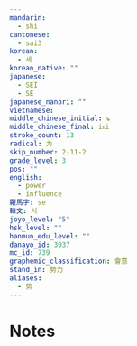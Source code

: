 ```yaml
---
mandarin:
  - shì
cantonese:
  - sai3
korean:
  - 세
korean_native: ""
japanese:
  - SEI
  - SE
japanese_nanori: ""
vietnamese:
middle_chinese_initial: ɕ
middle_chinese_final: iᴇi
stroke_count: 13
radical: 力
skip_number: 2-11-2
grade_level: 3
pos: ""
english:
  - power
  - influence
羅馬字: se
韓文: 서
joyo_level: "5"
hsk_level: ""
hanmun_edu_level: ""
danayo_id: 3037
mc_id: 739
graphemic_classification: 會意
stand_in: 勢力
aliases:
  - 势
---
```


# Notes
